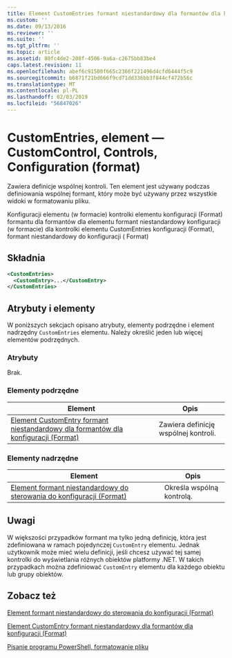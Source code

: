 ```yaml
---
title: Element CustomEntries formant niestandardowy dla formantów dla konfiguracji (Format) | Dokumentacja firmy Microsoft
ms.custom: ''
ms.date: 09/13/2016
ms.reviewer: ''
ms.suite: ''
ms.tgt_pltfrm: ''
ms.topic: article
ms.assetid: 80fc4de2-208f-4506-9a6a-c2675bb83be4
caps.latest.revision: 11
ms.openlocfilehash: abef6c91500f665c2366f221496d4cfd6444f5c9
ms.sourcegitcommit: b6871f21bd666f9cd71dd336bb3f844cf472b56c
ms.translationtype: MT
ms.contentlocale: pl-PL
ms.lasthandoff: 02/03/2019
ms.locfileid: "56847026"
---
```

# <a name="customentries-element-for-customcontrol-for-controls-for-configuration-format"></a>CustomEntries, element — CustomControl, Controls, Configuration (format)

Zawiera definicje wspólnej kontroli. Ten element jest używany podczas definiowania wspólnej formant, który może być używany przez wszystkie widoki w formatowaniu pliku.

Konfiguracji elementu (w formacie) kontrolki elementu konfiguracji (Format) formantu dla formantów dla elementu formant niestandardowy konfiguracji (w formacie) dla kontrolki elementu CustomEntries konfiguracji (Format), formant niestandardowy do konfiguracji ( Format)

## <a name="syntax"></a>Składnia

```xml
<CustomEntries>
  <CustomEntry>...</CustomEntry>
</CustomEntries>

```

## <a name="attributes-and-elements"></a>Atrybuty i elementy

W poniższych sekcjach opisano atrybuty, elementy podrzędne i element nadrzędny `CustomEntries` elementu. Należy określić jeden lub więcej elementów podrzędnych.

### <a name="attributes"></a>Atrybuty

Brak.

### <a name="child-elements"></a>Elementy podrzędne

|Element|Opis|
|-------------|-----------------|
|[Element CustomEntry formant niestandardowy dla formantów dla konfiguracji (Format)](./customentry-element-for-customcontrol-for-controls-for-configuration-format.md)|Zawiera definicję wspólnej kontroli.|

### <a name="parent-elements"></a>Elementy nadrzędne

|Element|Opis|
|-------------|-----------------|
|[Element formant niestandardowy do sterowania do konfiguracji (Format)](./customcontrol-element-for-control-for-controls-for-configuration-format.md)|Określa wspólną kontrolą.|

## <a name="remarks"></a>Uwagi

W większości przypadków formant ma tylko jedną definicję, która jest zdefiniowana w ramach pojedynczej `CustomEntry` elementu. Jednak użytkownik może mieć wielu definicji, jeśli chcesz używać tej samej kontrolki do wyświetlania różnych obiektów platformy .NET. W takich przypadkach można zdefiniować `CustomEntry` elementu dla każdego obiektu lub grupy obiektów.

## <a name="see-also"></a>Zobacz też

[Element formant niestandardowy do sterowania do konfiguracji (Format)](./customcontrol-element-for-control-for-controls-for-configuration-format.md)

[Element CustomEntry formant niestandardowy dla formantów dla konfiguracji (Format)](./customentry-element-for-customcontrol-for-controls-for-configuration-format.md)

[Pisanie programu PowerShell, formatowanie pliku](./writing-a-powershell-formatting-file.md)
